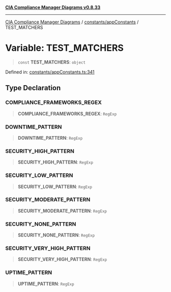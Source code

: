 [**CIA Compliance Manager Diagrams v0.8.33**](../../../README.md)

***

[CIA Compliance Manager Diagrams](../../../modules.md) / [constants/appConstants](../README.md) / TEST\_MATCHERS

# Variable: TEST\_MATCHERS

> `const` **TEST\_MATCHERS**: `object`

Defined in: [constants/appConstants.ts:341](https://github.com/Hack23/cia-compliance-manager/blob/1f4f2c51bc48d917eff1eb43881cee05d381f406/src/constants/appConstants.ts#L341)

## Type Declaration

### COMPLIANCE\_FRAMEWORKS\_REGEX

> **COMPLIANCE\_FRAMEWORKS\_REGEX**: `RegExp`

### DOWNTIME\_PATTERN

> **DOWNTIME\_PATTERN**: `RegExp`

### SECURITY\_HIGH\_PATTERN

> **SECURITY\_HIGH\_PATTERN**: `RegExp`

### SECURITY\_LOW\_PATTERN

> **SECURITY\_LOW\_PATTERN**: `RegExp`

### SECURITY\_MODERATE\_PATTERN

> **SECURITY\_MODERATE\_PATTERN**: `RegExp`

### SECURITY\_NONE\_PATTERN

> **SECURITY\_NONE\_PATTERN**: `RegExp`

### SECURITY\_VERY\_HIGH\_PATTERN

> **SECURITY\_VERY\_HIGH\_PATTERN**: `RegExp`

### UPTIME\_PATTERN

> **UPTIME\_PATTERN**: `RegExp`
